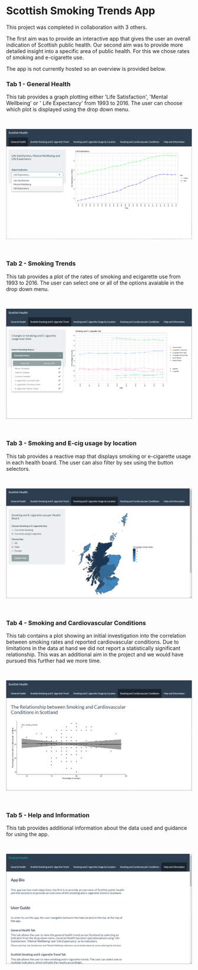 
# Scottish Smoking Trends App

This project was completed in collaboration with 3 others.

The first aim was to provide an interactive app that gives the user an overall indication of Scottish public health. Our second aim was to provide more detailed insight into a specific area of public health. For this we chose rates of smoking and e-cigarette use. 

The app is not currently hosted so an overview is provided below.

### Tab 1 - General Health

This tab provides a graph plotting either 'Life Satisfaction', 'Mental Wellbeing' or ' Life Expectancy' from 1993 to 2016. The user can choose which plot is displayed using the drop down menu.

<br>

![](readme_images/tab1.PNG)

<br>

### Tab 2 - Smoking Trends

This tab provides a plot of the rates of smoking and ecigarette use from 1993 to 2016. The user can select one or all of the options avaiable in the drop down menu.

<br>

![](readme_images/tab2.PNG)

<br>

### Tab 3 - Smoking and E-cig usage by location

This tab provides a reactive map that displays smoking or e-cigarette usage in each health board. The user can also filter by sex using the button selectors.

<br>

![](readme_images/tab3.PNG)

<br>

### Tab 4 - Smoking and Cardiovascular Conditions

This tab contains a plot showing an initial investigation into the correlation between smoking rates and reported cardiovascular conditions. Due to limitations in the data at hand we did not report a statistically significant relationship. This was an additional aim in the project and we would have pursued this further had we more time. 

<br>

![](readme_images/tab4.PNG)

<br>

### Tab 5 - Help and Information

This tab provides additional information about the data used and guidance for using the app.

<br>

![](readme_images/tab5.PNG)

<br>
